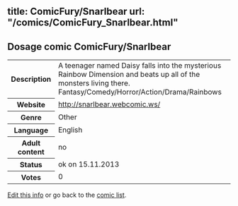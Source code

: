 title: ComicFury/Snarlbear
url: "/comics/ComicFury_Snarlbear.html"
---
Dosage comic ComicFury/Snarlbear
-----------------------------------------

<p id="msg"></p>
<script type="text/javascript">
if (window.location.search === '?edit_info_mail=sent_ok') {
  var elem = document.getElementById("msg");
  elem.innerHTML = 'Edited information sucessfully sent for review, which is usually done daily. Thanks!';
  elem.className = 'ok';
}
</script>
<table class="comicinfo">
<tr>
<th>Description</th><td>A teenager named Daisy falls into the mysterious Rainbow Dimension and beats up all of the monsters living there. Fantasy/Comedy/Horror/Action/Drama/Rainbows</td>
</tr>
<tr>
<th>Website</th><td><a href="http://snarlbear.webcomic.ws/">http://snarlbear.webcomic.ws/</a></td>
</tr>
<tr>
<th>Genre</th><td>Other</td>
</tr>
<tr>
<th>Language</th><td>English</td>
</tr>
<tr>
<th>Adult content</th><td>no</td>
</tr>
<tr>
<th>Status</th><td>ok on 15.11.2013</td>
</tr>
<tr>
<th>Votes</th><td>0</td>
</tr>
</table>

[Edit this info](ComicFury_Snarlbear_edit.html) or go back to the [comic list](../comic-index.html).
